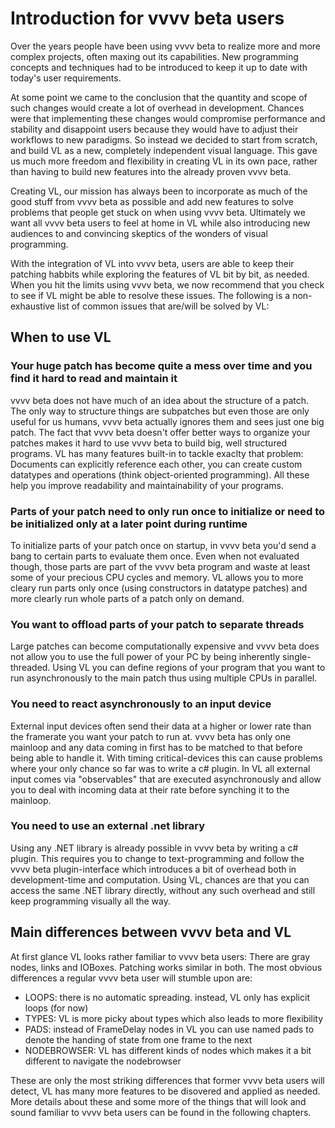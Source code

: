 # Introduction for vvvv beta users

Over the years people have been using vvvv beta to realize more and more complex projects, often maxing out its capabilities. New programming concepts and techniques had to be introduced to keep it up to date with today's user requirements.

At some point we came to the conclusion that the quantity and scope of such changes would create a lot of overhead in development. Chances were that implementing these changes would compromise performance and stability and disappoint users because they would have to adjust their workflows to new paradigms. So instead we decided to start from scratch, and build VL as a new, completely independent visual language. This gave us much more freedom and flexibility in creating VL in its own pace, rather than having to build new features into the already proven vvvv beta.

Creating VL, our mission has always been to incorporate as much of the good stuff from vvvv beta as possible and add new features to solve problems that people get stuck on when using vvvv beta. Ultimately we want all vvvv beta users to feel at home in VL while also introducing new audiences to and convincing skeptics of the wonders of visual programming.

With the integration of VL into vvvv beta, users are able to keep their patching habbits while exploring the features of VL bit by bit, as needed. When you hit the limits using vvvv beta, we now recommend that you check to see if VL might be able to resolve these issues. The following is a non-exhaustive list of common issues that are/will be solved by VL:

## When to use VL
### Your huge patch has become quite a mess over time and you find it hard to read and maintain it

vvvv beta does not have much of an idea about the structure of a patch. The only way to structure things are subpatches but even those are only useful for us humans, vvvv beta actually ignores them and sees just one big patch. The fact that vvvv beta doesn't offer better ways to organize your patches makes it hard to use vvvv beta to build big, well structured programs. VL has many features built-in to tackle exaclty that problem: Documents can explicitly reference each other, you can create custom datatypes and operations (think object-oriented programming). All these help you improve readability and maintainability of your programs.

### Parts of your patch need to only run once to initialize or need to be initialized only at a later point during runtime

To initialize parts of your patch once on startup, in vvvv beta you'd send a bang to certain parts to evaluate them once. Even when not evaluated though, those parts are part of the vvvv beta program and waste at least some of your precious CPU cycles and memory. VL allows you to more cleary run parts only once (using constructors in datatype patches) and more clearly run whole parts of a patch only on demand.

### You want to offload parts of your patch to separate threads

Large patches can become computationally expensive and vvvv beta does not allow you to use the full power of your PC by being inherently single-threaded. Using VL you can define regions of your program that you want to run asynchronously to the main patch thus using multiple CPUs in parallel.

### You need to react asynchronously to an input device

External input devices often send their data at a higher or lower rate than the framerate you want your patch to run at. vvvv beta has only one mainloop and any data coming in first has to be matched to that before being able to handle it. With timing critical-devices this can cause problems where your only chance so far was to write a c# plugin. In VL all external input comes via "observables" that are executed asynchronously and allow you to deal with incoming data at their rate before synching it to the mainloop.

### You need to use an external .net library

Using any .NET library is already possible in vvvv beta by writing a c# plugin. This requires you to change to text-programming and follow the vvvv beta plugin-interface which introduces a bit of overhead both in development-time and computation. Using VL, chances are that you can access the same .NET library directly, without any such overhead and still keep programming visually all the way.

## Main differences between vvvv beta and VL
At first glance VL looks rather familiar to vvvv beta users: There are gray nodes, links and IOBoxes. Patching works similar in both. The most obvious differences a regular vvvv beta user will stumble upon are:

* LOOPS: there is no automatic spreading. instead, VL only has explicit loops (for now)
* TYPES: VL is more picky about types which also leads to more flexibility
* PADS: instead of FrameDelay nodes in VL you can use named pads to denote the handing of state from one frame to the next
* NODEBROWSER: VL has different kinds of nodes which makes it a bit different to navigate the nodebrowser

These are only the most striking differences that former vvvv beta users will detect, VL has many more features to be disovered and applied as needed. More details about these and some more of the things that will look and sound familiar to vvvv beta users can be found in the following chapters.
